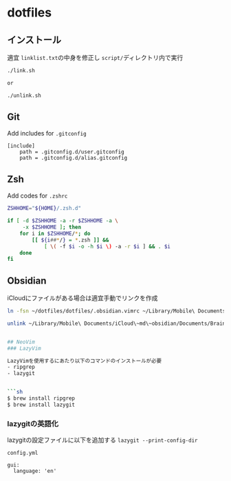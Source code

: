 # dotfiles

## インストール

適宜 `linklist.txt`の中身を修正し
`script/`ディレクトリ内で実行

```bash
./link.sh

or

./unlink.sh
```

## Git

Add includes for `.gitconfig`

```gitconfig
[include]
    path = .gitconfig.d/user.gitconfig
    path = .gitconfig.d/alias.gitconfig
```

## Zsh

Add codes for `.zshrc`

```bash
ZSHHOME="${HOME}/.zsh.d"

if [ -d $ZSHHOME -a -r $ZSHHOME -a \
     -x $ZSHHOME ]; then
    for i in $ZSHHOME/*; do
        [[ ${i##*/} = *.zsh ]] &&
            [ \( -f $i -o -h $i \) -a -r $i ] && . $i
    done
fi
```

## Obsidian

iCloudにファイルがある場合は適宜手動でリンクを作成

```sh
ln -fsn ~/dotfiles/dotfiles/.obsidian.vimrc ~/Library/Mobile\ Documents/iCloud\~md\~obsidian/Documents/Brain/.obsidian.vimrc
```

````sh
unlink ~/Library/Mobile\ Documents/iCloud\~md\~obsidian/Documents/Brain/.obsidian.vimrc


## NeoVim
### LazyVim

LazyVimを使用するにあたり以下のコマンドのインストールが必要
- ripgrep
- lazygit


```sh
$ brew install ripgrep
$ brew install lazygit
````

### lazygitの英語化

lazygitの設定ファイルに以下を追加する
`lazygit --print-config-dir`

`config.yml`

```config
gui:
  language: 'en'
```
